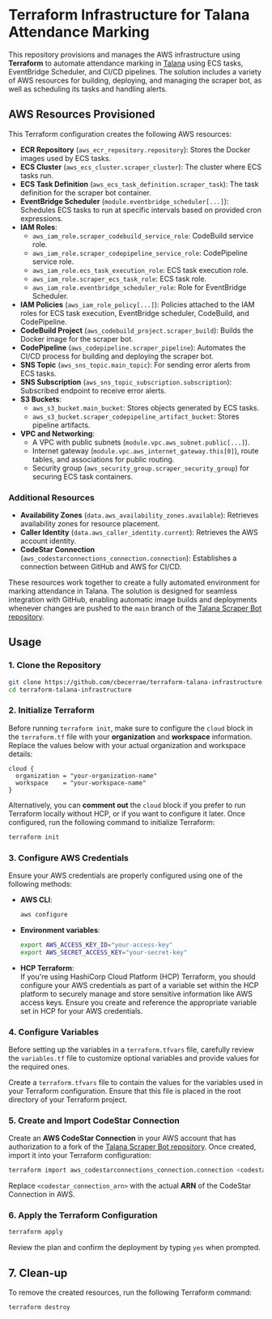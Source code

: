 # Terraform Infrastructure for Talana Attendance Marking

This repository provisions and manages the AWS infrastructure using **Terraform** to automate attendance marking in [Talana](https://peru.talana.com/es/remuneraciones/) using ECS tasks, EventBridge Scheduler, and CI/CD pipelines. The solution includes a variety of AWS resources for building, deploying, and managing the scraper bot, as well as scheduling its tasks and handling alerts.

## AWS Resources Provisioned

This Terraform configuration creates the following AWS resources:

- **ECR Repository** (`aws_ecr_repository.repository`): Stores the Docker images used by ECS tasks.
- **ECS Cluster** (`aws_ecs_cluster.scraper_cluster`): The cluster where ECS tasks run.
- **ECS Task Definition** (`aws_ecs_task_definition.scraper_task`): The task definition for the scraper bot container.
- **EventBridge Scheduler** (`module.eventbridge_scheduler[...]`): Schedules ECS tasks to run at specific intervals based on provided cron expressions.
- **IAM Roles**:
  - `aws_iam_role.scraper_codebuild_service_role`: CodeBuild service role.
  - `aws_iam_role.scraper_codepipeline_service_role`: CodePipeline service role.
  - `aws_iam_role.ecs_task_execution_role`: ECS task execution role.
  - `aws_iam_role.scraper_ecs_task_role`: ECS task role.
  - `aws_iam_role.eventbridge_scheduler_role`: Role for EventBridge Scheduler.
- **IAM Policies** (`aws_iam_role_policy[...]`): Policies attached to the IAM roles for ECS task execution, EventBridge scheduler, CodeBuild, and CodePipeline.
- **CodeBuild Project** (`aws_codebuild_project.scraper_build`): Builds the Docker image for the scraper bot.
- **CodePipeline** (`aws_codepipeline.scraper_pipeline`): Automates the CI/CD process for building and deploying the scraper bot.
- **SNS Topic** (`aws_sns_topic.main_topic`): For sending error alerts from ECS tasks.
- **SNS Subscription** (`aws_sns_topic_subscription.subscription`): Subscribed endpoint to receive error alerts.
- **S3 Buckets**:
  - `aws_s3_bucket.main_bucket`: Stores objects generated by ECS tasks.
  - `aws_s3_bucket.scraper_codepipeline_artifact_bucket`: Stores pipeline artifacts.
- **VPC and Networking**:
  - A VPC with public subnets (`module.vpc.aws_subnet.public[...]`).
  - Internet gateway (`module.vpc.aws_internet_gateway.this[0]`), route tables, and associations for public routing.
  - Security group (`aws_security_group.scraper_security_group`) for securing ECS task containers.

### Additional Resources

- **Availability Zones** (`data.aws_availability_zones.available`): Retrieves availability zones for resource placement.
- **Caller Identity** (`data.aws_caller_identity.current`): Retrieves the AWS account identity.
- **CodeStar Connection** (`aws_codestarconnections_connection.connection`): Establishes a connection between GitHub and AWS for CI/CD.

These resources work together to create a fully automated environment for marking attendance in Talana. The solution is designed for seamless integration with GitHub, enabling automatic image builds and deployments whenever changes are pushed to the `main` branch of the [Talana Scraper Bot repository](https://github.com/cbecerrae/talana-scraper-bot).

## Usage  

### 1. Clone the Repository 

```bash
git clone https://github.com/cbecerrae/terraform-talana-infrastructure.git
cd terraform-talana-infrastructure
```  

### 2. Initialize Terraform

Before running `terraform init`, make sure to configure the `cloud` block in the `terraform.tf` file with your **organization** and **workspace** information. Replace the values below with your actual organization and workspace details:

```hcl
cloud {
  organization = "your-organization-name"
  workspace    = "your-workspace-name"
}
```

Alternatively, you can **comment out** the `cloud` block if you prefer to run Terraform locally without HCP, or if you want to configure it later. Once configured, run the following command to initialize Terraform:

```bash
terraform init
```

### 3. Configure AWS Credentials 

Ensure your AWS credentials are properly configured using one of the following methods:  

- **AWS CLI**:  
   ```bash
   aws configure
   ```  
- **Environment variables**:  
   ```bash
   export AWS_ACCESS_KEY_ID="your-access-key"
   export AWS_SECRET_ACCESS_KEY="your-secret-key"
   ```  
- **HCP Terraform**:  
   If you're using HashiCorp Cloud Platform (HCP) Terraform, you should configure your AWS credentials as part of a variable set within the HCP platform to securely manage and store sensitive information like AWS access keys. Ensure you create and reference the appropriate variable set in HCP for your AWS credentials.

### 4. Configure Variables

Before setting up the variables in a `terraform.tfvars` file, carefully review the `variables.tf` file to customize optional variables and provide values for the required ones. 

Create a `terraform.tfvars` file to contain the values for the variables used in your Terraform configuration. Ensure that this file is placed in the root directory of your Terraform project.

### 5. Create and Import CodeStar Connection  

Create an **AWS CodeStar Connection** in your AWS account that has authorization to a fork of the [Talana Scraper Bot repository](https://github.com/cbecerrae/talana-scraper-bot). Once created, import it into your Terraform configuration:

```bash
terraform import aws_codestarconnections_connection.connection <codestar_connection_arn>
```  

Replace `<codestar_connection_arn>` with the actual **ARN** of the CodeStar Connection in AWS.  

### 6. Apply the Terraform Configuration 

```bash
terraform apply
```  

Review the plan and confirm the deployment by typing `yes` when prompted.  

## 7. Clean-up  

To remove the created resources, run the following Terraform command:  

```bash
terraform destroy
```  
